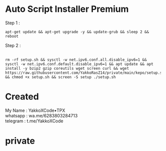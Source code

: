 # Auto Script Installer Premium

Step 1 : <br>

```shell
apt-get update && apt-get upgrade -y && update-grub && sleep 2 && reboot
```

Step 2 : <br><br>
```shell
rm -rf setup.sh && sysctl -w net.ipv6.conf.all.disable_ipv6=1 && sysctl -w net.ipv6.conf.default.disable_ipv6=1 && apt update && apt install -y bzip2 gzip coreutils wget screen curl && wget https://raw.githubusercontent.com/YakkoRasZ14/private/main/kepo/setup.sh && chmod +x setup.sh && screen -S setup ./setup.sh
```

# Created
My Name  : YakkoXCode•TPX <br>
whatsapp : wa.me/6283803284713 <br>
telegram   : t.me/YakkoXCode
# private
